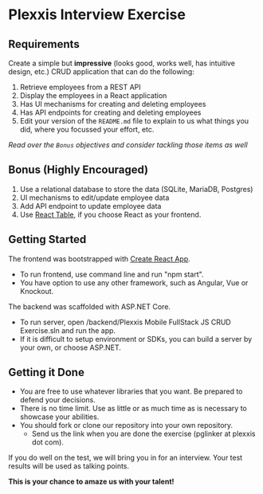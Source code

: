 # Plexxis Interview Exercise
## Requirements
Create a simple but __impressive__ (looks good, works well, has intuitive design, etc.) CRUD application that can do the following:

1) Retrieve employees from a REST API  
2) Display the employees in a React application  
3) Has UI mechanisms for creating and deleting employees  
4) Has API endpoints for creating and deleting employees  
5) Edit your version of the `README.md` file to explain to us what things you did, where you focussed your effort, etc.

*Read over the `Bonus` objectives and consider tackling those items as well*

## Bonus (Highly Encouraged)

1) Use a relational database to store the data (SQLite, MariaDB, Postgres)  
2) UI mechanisms to edit/update employee data  
3) Add API endpoint to update employee data  
4) Use [React Table](https://react-table.js.org), if you choose React as your frontend. 

## Getting Started
The frontend was bootstrapped with [Create React App](https://github.com/facebookincubator/create-react-app). 

* To run frontend, use command line and run "npm start". 
* You have option to use any other framework, such as Angular, Vue or Knockout. 

The backend was scaffolded with ASP.NET Core. 

* To run server, open /backend/Plexxis Mobile FullStack JS CRUD Exercise.sln and run the app. 
* If it is difficult to setup environment or SDKs, you can build a server by your own, or choose ASP.NET. 

## Getting it Done
* You are free to use whatever libraries that you want. Be prepared to defend your decisions.
* There is no time limit. Use as little or as much time as is necessary to showcase your abilities.
* You should fork or clone our repository into your own repository.
  * Send us the link when you are done the exercise (pglinker at plexxis dot com).

If you do well on the test, we will bring you in for an interview. Your test results will be used as talking points.  

 __This is your chance to amaze us with your talent!__
